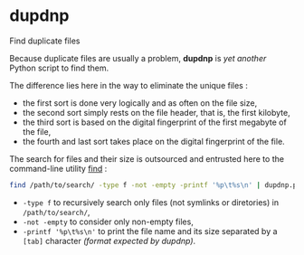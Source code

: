 # dupdnp
Find duplicate files

Because duplicate files are usually a problem, **dupdnp** is *yet another* Python script to find them.

The difference lies here in the way to eliminate the unique files :
* the first sort is done very logically and as often on the file size,
* the second sort simply rests on the file header, that is, the first kilobyte,
* the third sort is based on the digital fingerprint of the first megabyte of the file,
* the fourth and last sort takes place on the digital fingerprint of the file.

The search for files and their size is outsourced and entrusted here to the command-line utility [find](https://www.gnu.org/software/findutils/manual/html_mono/find.html) :

```bash
find /path/to/search/ -type f -not -empty -printf '%p\t%s\n' | dupdnp.py
```
* `-type f` to recursively search only files (not symlinks or diretories) in `/path/to/search/`,
* `-not -empty` to consider only non-empty files,
* `-printf '%p\t%s\n'` to print the file name and its size separated by a `[tab]` character *(format expected by dupdnp)*.

